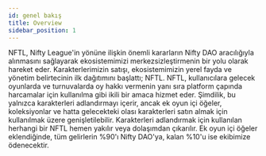 ```yaml
---
id: genel bakış
title: Overview
sidebar_position: 1
---
```


NFTL, Nifty League'in yönüne ilişkin önemli kararların Nifty DAO aracılığıyla alınmasını sağlayarak ekosistemimizi merkezsizleştirmenin bir yolu olarak hareket eder. Karakterlerimizin satışı, ekosistemimizin yerel fayda ve yönetim belirtecinin ilk dağıtımını başlattı; NFTL. NFTL, kullanıcılara gelecek oyunlarda ve turnuvalarda oy hakkı vermenin yanı sıra platform çapında harcamalar için kullanılma gibi ikili bir amaca hizmet eder. Şimdilik, bu yalnızca karakterleri adlandırmayı içerir, ancak ek oyun içi öğeler, koleksiyonlar ve hatta gelecekteki olası karakterleri satın almak için kullanılmak üzere genişletilebilir. Karakterleri adlandırmak için kullanılan herhangi bir NFTL hemen yakılır veya dolaşımdan çıkarılır. Ek oyun içi öğeler eklendiğinde, tüm gelirlerin %90'ı Nifty DAO'ya, kalan %10'u ise ekibimize ödenecektir.
